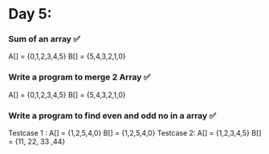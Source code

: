# Day 5: 
### Sum of an array  ✅
A[] = {0,1,2,3,4,5}
B[] = {5,4,3,2,1,0}
### Write a program to merge 2 Array  ✅
A[] = {0,1,2,3,4,5}
B[] = {5,4,3,2,1,0}
### Write a program to find even and odd no in a array ✅
Testcase 1 : 
A[] = {1,2,5,4,0}
B[] = {1,2,5,4,0}
Testcase 2:
A[] = {1,2,3,4,5}
B[] = {11, 22, 33 ,44}